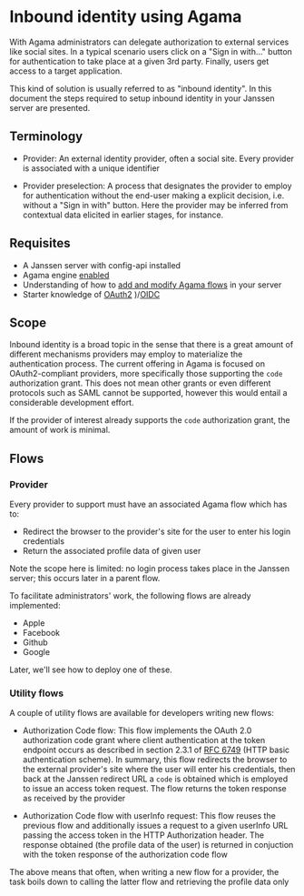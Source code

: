 # Inbound identity using Agama

With Agama administrators can delegate authorization to external services like social sites. In a typical scenario users click on a "Sign in with..." button for authentication to take place at a given 3rd party. Finally, users get access to a target application.

This kind of solution is usually referred to as "inbound identity". In this document the steps required to setup inbound identity in your Janssen server are presented.

## Terminology

- Provider: An external identity provider, often a social site. Every provider is associated with a unique identifier

- Provider preselection: A process that designates the provider to employ for authentication without the end-user  making a explicit decision, i.e. without a "Sign in with" button. Here the provider may be inferred from contextual data elicited in earlier stages, for instance. 

## Requisites

- A Janssen server with config-api installed
- Agama engine [enabled](https://jans.io/docs/admin/developer/agama/quick-start/#enable-the-engine)
- Understanding of how to [add and modify Agama flows](https://jans.io/docs/admin/developer/agama/quick-start/#add-the-flow-to-the-server) in your server
- Starter knowledge of [OAuth2](https://www.ietf.org/rfc/rfc6749)
)/[OIDC](http://openid.net/specs/openid-connect-core-1_0.html)

## Scope

Inbound identity is a broad topic in the sense that there is a great amount of different mechanisms providers may employ to materialize the authentication process. The current offering in Agama is focused on OAuth2-compliant providers, more specifically those supporting the `code` authorization grant. This does not mean other grants or even different protocols such as SAML cannot be supported, however this would entail a considerable development effort.

If the provider of interest already supports the `code` authorization grant, the amount of work is minimal.

## Flows

### Provider 

Every provider to support must have an associated Agama flow which has to:

- Redirect the browser to the provider's site for the user to enter his login credentials
- Return the associated profile data of given user

Note the scope here is limited: no login process takes place in the Janssen server; this occurs later in a parent flow.

To facilitate administrators' work, the following flows are already implemented:

- Apple
- Facebook
- Github
- Google

Later, we'll see how to deploy one of these.

### Utility flows
 
A couple of utility flows are available for developers writing new flows:

- Authorization Code flow: This flow implements the OAuth 2.0 authorization code grant where client authentication at the token endpoint occurs as described in section 2.3.1 of [RFC 6749](https://www.ietf.org/rfc/rfc6749) (HTTP basic authentication scheme). In summary, this flow redirects the browser to the external provider's site where the user will enter his credentials, then back at the Janssen redirect URL a `code` is obtained which is employed to issue an access token request. The flow returns the token response as received by the provider  

- Authorization Code flow with userInfo request: This flow reuses the previous flow and additionally issues a request to a given userInfo URL passing the access token in the HTTP Authorization header. The response obtained (the profile data of the user) is returned in conjuction with the token response of the authorization code flow

The above means that often, when writing a new flow for a provider, the task boils down to calling the latter flow and retrieving the profile data only
<!--
Default inbound identity flow

The Agama flow `io.jans.inbound.ExternalSiteLogin` implements a generic inbound identity flow. This is a summary of the steps involved:

1. If the flow was passed a provider identifier as input, the given provider's data is looked up and its corresponding flow .  wi
-->